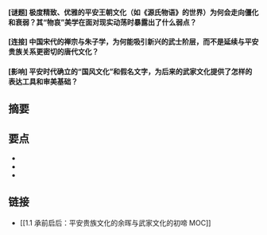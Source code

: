 #### [谜题] 极度精致、优雅的平安王朝文化（如《源氏物语》的世界）为何会走向僵化和衰弱？其“物哀”美学在面对现实动荡时暴露出了什么弱点？


#### [连接] 中国宋代的禅宗与朱子学，为何能吸引新兴的武士阶层，而不是延续与平安贵族关系更密切的唐代文化？


#### [影响] 平安时代确立的“国风文化”和假名文字，为后来的武家文化提供了怎样的表达工具和审美基础？


## 摘要


## 要点

- 
- 
- 

## 链接

- [[1.1 承前启后：平安贵族文化的余晖与武家文化的初啼 MOC]]

